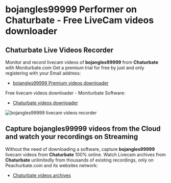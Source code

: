 # bojangles99999 Performer on Chaturbate - Free LiveCam videos downloader

## Chaturbate Live Videos Recorder

Monitor and record livecam videos of **bojangles99999** from **Chaturbate** with Moniturbate.com
Get a premium trial for free by just and only registering with your Email address:
* [bojangles99999 Premium videos downloader](https://moniturbate.com/request-demo-licence-key.html)

Free livecam videos downloader - Moniturbate Software:
* [Chaturbate videos downloader](https://moniturbate.com/moniturbate-download-software.html)

![bojangles99999 livecam videos recorder](https://peachurnet.com/templates/moniturbate-software.png)


## Capture bojangles99999 videos from the Cloud and watch your recordings on Streaming

Without the need of downloading a software, capture **bojangles99999** livecam videos from **Chaturbate** 100% online.
Watch Livecam archives from **Chaturbate** unlimitedly from thousands of existing recordings, only on Peachurbate.com and its websites network:
* [Chaturbate videos archives](https://peachurnet.com/)